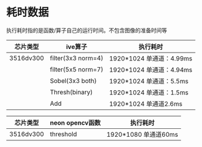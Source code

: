 # 耗时数据

执行耗时指的是函数/算子自己的运行时间。不包含图像的准备时间等

| 芯片类型 | ive算子|执行耗时|
|---|---|---|
|3516dv300|filter(3x3 norm=4)|1920*1024 单通道：4.99ms|
||filter(5x5 norm=7)|1920*1024 单通道：4.94ms|
||Sobel(3x3 both)|1920*1024 单通道：5.5ms|
||Thresh(binary)|1920*1024 单通道：1.5ms|
||Add|1920*1024 单通道2.6ms|

|芯片类型|neon opencv函数|执行耗时|
|--|--|--|
|3516dv300|threshold|1920*1080 单通道60ms|
